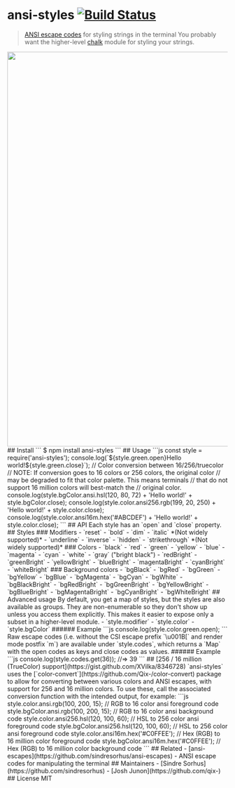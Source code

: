 # ansi-styles [![Build Status](https://travis-ci.org/chalk/ansi-styles.svg?branch=master)](https://travis-ci.org/chalk/ansi-styles)
> [ANSI escape codes](http://en.wikipedia.org/wiki/ANSI_escape_code#Colors_and_Styles) for styling strings in the terminal
You probably want the higher-level [chalk](https://github.com/chalk/chalk) module for styling your strings.
<img src="https://cdn.rawgit.com/chalk/ansi-styles/8261697c95bf34b6c7767e2cbe9941a851d59385/screenshot.svg" width="900">
## Install
```
$ npm install ansi-styles
```
## Usage
```js
const style = require('ansi-styles');
console.log(`${style.green.open}Hello world!${style.green.close}`);
// Color conversion between 16/256/truecolor
// NOTE: If conversion goes to 16 colors or 256 colors, the original color
//       may be degraded to fit that color palette. This means terminals
//       that do not support 16 million colors will best-match the
//       original color.
console.log(style.bgColor.ansi.hsl(120, 80, 72) + 'Hello world!' + style.bgColor.close);
console.log(style.color.ansi256.rgb(199, 20, 250) + 'Hello world!' + style.color.close);
console.log(style.color.ansi16m.hex('#ABCDEF') + 'Hello world!' + style.color.close);
```
## API
Each style has an `open` and `close` property.
## Styles
### Modifiers
- `reset`
- `bold`
- `dim`
- `italic` *(Not widely supported)*
- `underline`
- `inverse`
- `hidden`
- `strikethrough` *(Not widely supported)*
### Colors
- `black`
- `red`
- `green`
- `yellow`
- `blue`
- `magenta`
- `cyan`
- `white`
- `gray` ("bright black")
- `redBright`
- `greenBright`
- `yellowBright`
- `blueBright`
- `magentaBright`
- `cyanBright`
- `whiteBright`
### Background colors
- `bgBlack`
- `bgRed`
- `bgGreen`
- `bgYellow`
- `bgBlue`
- `bgMagenta`
- `bgCyan`
- `bgWhite`
- `bgBlackBright`
- `bgRedBright`
- `bgGreenBright`
- `bgYellowBright`
- `bgBlueBright`
- `bgMagentaBright`
- `bgCyanBright`
- `bgWhiteBright`
## Advanced usage
By default, you get a map of styles, but the styles are also available as groups. They are non-enumerable so they don't show up unless you access them explicitly. This makes it easier to expose only a subset in a higher-level module.
- `style.modifier`
- `style.color`
- `style.bgColor`
###### Example
```js
console.log(style.color.green.open);
```
Raw escape codes (i.e. without the CSI escape prefix `\u001B[` and render mode postfix `m`) are available under `style.codes`, which returns a `Map` with the open codes as keys and close codes as values.
###### Example
```js
console.log(style.codes.get(36));
//=> 39
```
## [256 / 16 million (TrueColor) support](https://gist.github.com/XVilka/8346728)
`ansi-styles` uses the [`color-convert`](https://github.com/Qix-/color-convert) package to allow for converting between various colors and ANSI escapes, with support for 256 and 16 million colors.
To use these, call the associated conversion function with the intended output, for example:
```js
style.color.ansi.rgb(100, 200, 15); // RGB to 16 color ansi foreground code
style.bgColor.ansi.rgb(100, 200, 15); // RGB to 16 color ansi background code
style.color.ansi256.hsl(120, 100, 60); // HSL to 256 color ansi foreground code
style.bgColor.ansi256.hsl(120, 100, 60); // HSL to 256 color ansi foreground code
style.color.ansi16m.hex('#C0FFEE'); // Hex (RGB) to 16 million color foreground code
style.bgColor.ansi16m.hex('#C0FFEE'); // Hex (RGB) to 16 million color background code
```
## Related
- [ansi-escapes](https://github.com/sindresorhus/ansi-escapes) - ANSI escape codes for manipulating the terminal
## Maintainers
- [Sindre Sorhus](https://github.com/sindresorhus)
- [Josh Junon](https://github.com/qix-)
## License
MIT
